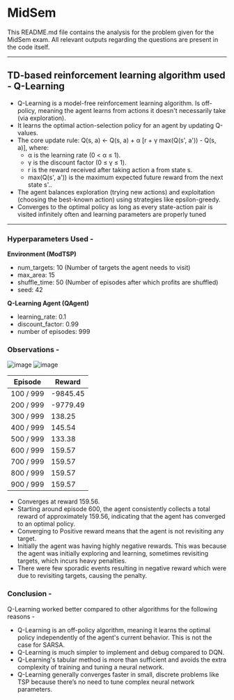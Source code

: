 # MidSem
This README.md file contains the analysis for the problem given for the MidSem exam. All relevant outputs regarding the questions are present in the code itself.

---
## TD-based reinforcement learning algorithm used - Q-Learning
- Q-Learning is a model-free reinforcement learning algorithm. Is off-policy, meaning the agent learns from actions it doesn't necessarily take (via exploration).
- It learns the optimal action-selection policy for an agent by updating Q-values.
- The core update rule:
Q(s, a) ← Q(s, a) + α [r + γ max(Q(s', a')) - Q(s, a)],
where:
  - α is the learning rate (0 < α ≤ 1).
  - γ is the discount factor (0 ≤ γ ≤ 1).
  - r is the reward received after taking action a from state s.
  - max(Q(s', a')) is the maximum expected future reward from the next state s'..
- The agent balances exploration (trying new actions) and exploitation (choosing the best-known action) using strategies like epsilon-greedy.
- Converges to the optimal policy as long as every state-action pair is visited infinitely often and learning parameters are properly tuned

---
### Hyperparameters Used - 
**Environment (ModTSP)**
- num_targets: 10 (Number of targets the agent needs to visit)
- max_area: 15
- shuffle_time: 50 (Number of episodes after which profits are shuffled)
- seed: 42

**Q-Learning Agent (QAgent)**
- learning_rate: 0.1
- discount_factor: 0.99
- number of episodes: 999

### Observations -
![image](https://github.com/user-attachments/assets/52494c70-eb1c-4ab4-bc36-dacfbf36b72c)
![image](https://github.com/user-attachments/assets/f6ecd475-7056-4153-b919-1d66eb231275)

| Episode   | Reward                |
|-----------|-----------------------|
| 100 / 999 | -9845.45              |
| 200 / 999 | -9779.49              |
| 300 / 999 | 138.25                |
| 400 / 999 | 145.54                |
| 500 / 999 | 133.38                |
| 600 / 999 | 159.57                |
| 700 / 999 | 159.57                |
| 800 / 999 | 159.57                |
| 900 / 999 | 159.57                |


- Converges at reward 159.56.
- Starting around episode 600, the agent consistently collects a total reward of approximately 159.56, indicating that the agent has converged to an optimal policy.
- Converging to Positive reward means that the agent is not revisiting any target.
- Initially the agent was having highly negative rewards. This was because the agent was initially exploring and learning, sometimes revisiting targets, which incurs heavy penalties.
- There were few sporadic events resulting in negative reward which were due to revisiting targets, causing the penalty.

### Conclusion - 
Q-Learning worked better compared to other algorithms for the following reasons - 

- Q-Learning is an off-policy algorithm, meaning it learns the optimal policy independently of the agent's current behavior. This is not the case for SARSA. 
- Q-Learning is much simpler to implement and debug compared to DQN.
- Q-Learning's tabular method is more than sufficient and avoids the extra complexity of training and tuning a neural network.
- Q-Learning generally converges faster in small, discrete problems like TSP because there’s no need to tune complex neural network parameters.
